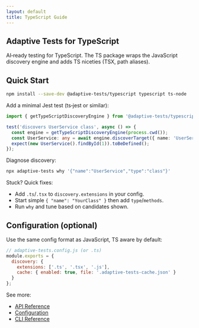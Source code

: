 ```yaml
---
layout: default
title: TypeScript Guide
---
```


## Adaptive Tests for TypeScript

AI‑ready testing for TypeScript. The TS package wraps the JavaScript discovery engine and adds TS niceties (TSX, path aliases).

## Quick Start

```bash
npm install --save-dev @adaptive-tests/typescript typescript ts-node
```

Add a minimal Jest test (ts‑jest or similar):

```typescript
import { getTypeScriptDiscoveryEngine } from '@adaptive-tests/typescript';

test('discovers UserService class', async () => {
  const engine = getTypeScriptDiscoveryEngine(process.cwd());
  const UserService: any = await engine.discoverTarget({ name: 'UserService', type: 'class' });
  expect(new UserService().findById(1)).toBeDefined();
});
```

Diagnose discovery:

```bash
npx adaptive-tests why '{"name":"UserService","type":"class"}'
```

Stuck? Quick fixes:

- Add `.ts`/`.tsx` to `discovery.extensions` in your config.
- Start simple `{ "name": "YourClass" }` then add `type`/`methods`.
- Run `why` and tune based on candidates shown.

## Configuration (optional)

Use the same config format as JavaScript, TS aware by default:

```js
// adaptive-tests.config.js (or .ts)
module.exports = {
  discovery: {
    extensions: ['.ts', '.tsx', '.js'],
    cache: { enabled: true, file: '.adaptive-tests-cache.json' }
  }
};
```

See more:

- [API Reference](../API_REFERENCE.md)
- [Configuration](../CONFIGURATION.md)
- [CLI Reference](../CLI_REFERENCE.md)
